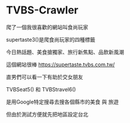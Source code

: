 # TVBS-Crawler

爬了一個我很喜歡的網站叫食尚玩家

supertaste3()是爬食尚玩家的四種標籤

今日熱話題、美食搶獨家、旅行新焦點、品飲新風潮

這個網站很棒
https://supertaste.tvbs.com.tw/

直男們可以看一下有助於交女朋友

TVBSeat5() 和 TVBStravel6()

是用Google特定搜尋去搜各個縣市的美食 與 旅遊

但由於測試方便就先把地區設定台北
